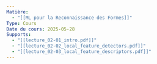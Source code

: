 ```yaml
---
Matière:
  - "[[ML pour la Reconnaissance des Formes]]"
Type: Cours
Date du cours: 2025-05-28
Supports:
  - "[[lecture_02-01_intro.pdf]]"
  - "[[lecture_02-02_local_feature_detectors.pdf]]"
  - "[[lecture_02-03_local_feature_descriptors.pdf]]"
---
```


